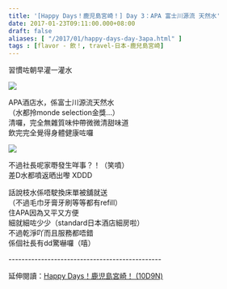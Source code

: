 ```yaml
---
title: '[Happy Days！鹿児島宮崎！] Day 3：APA 富士川源流 天然水'
date: 2017-01-23T09:11:00.000+08:00
draft: false
aliases: [ "/2017/01/happy-days-day-3apa.html" ]
tags : [flavor - 飲！, travel-日本-鹿兒島宮崎]
---
```


習慣咗朝早灌一灌水  

![](/images/kojkmi3a.jpg)

APA酒店水，係富士川源流天然水  
（水都拎monde selection金獎...）  
清囉，完全無雜質味仲帶微微清甜味道  
飲完完全覺得身體健康咗囉  

![](/images/kojkmi3a1.jpg)

不過社長呢家嘢發生咩事？！（笑噴）  
差D水都噴返晒出嚟 XDDD  
  
話說枝水係唔駛換床單被舖就送  
（不過毛巾牙膏牙刷等等都有refill）  
住APA因為又平又方便  
細就細咗少少（standard日本酒店細房啦）  
不過乾淨吖而且服務都唔錯  
係個社長有dd驚嚇囉（嘻）  
  
\-----------------------------------------------  
  
延伸閱讀：[Happy Days！鹿児島宮崎！ (10D9N)](https://hidie.net/kojkmi10d9n/)
